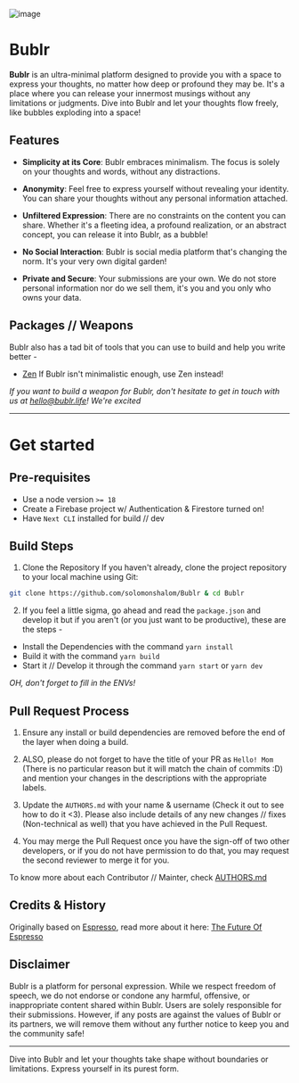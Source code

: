 ![image](https://github.com/solomonshalom/the-abyss/assets/71135230/1430bda3-840a-43f5-b657-c4458eb969ba)

# Bublr

**Bublr** is an ultra-minimal platform designed to provide you with a space to express your thoughts, no matter how deep or profound they may be. It's a place where you can release your innermost musings without any limitations or judgments. Dive into Bublr and let your thoughts flow freely, like bubbles exploding into a space!

## Features

- **Simplicity at its Core**: Bublr embraces minimalism. The focus is solely on your thoughts and words, without any distractions.

- **Anonymity**: Feel free to express yourself without revealing your identity. You can share your thoughts without any personal information attached.

- **Unfiltered Expression**: There are no constraints on the content you can share. Whether it's a fleeting idea, a profound realization, or an abstract concept, you can release it into Bublr, as a bubble!

- **No Social Interaction**: Bublr is social media platform that's changing the norm. It's your very own digital garden!

- **Private and Secure**: Your submissions are your own. We do not store personal information nor do we sell them, it's you and you only who owns your data.

## Packages // Weapons

Bublr also has a tad bit of tools that you can use to build and help you write better -

- [Zen](https://zen.bublr.life)
  If Bublr isn't minimalistic enough, use Zen instead!

_If you want to build a weapon for Bublr, don't hesitate to get in touch with us at [hello@bublr.life](mailto:hello@bublr.life)! We're excited_

---
# Get started

## Pre-requisites
- Use a node version `>= 18`
- Create a Firebase project w/ Authentication & Firestore turned on!
- Have `Next CLI` installed for build // dev

## Build Steps

1. Clone the Repository
If you haven't already, clone the project repository to your local machine using Git:
```bash
git clone https://github.com/solomonshalom/Bublr & cd Bublr
```

2. If you feel a little sigma, go ahead and read the `package.json` and develop it but if you aren't (or you just want to be productive), these are the steps -

- Install the Dependencies with the command `yarn install`
- Build it with the command `yarn build`
- Start it // Develop it through the command `yarn start` or `yarn dev`

_OH, don't forget to fill in the ENVs!_

## Pull Request Process

1. Ensure any install or build dependencies are removed before the end of the layer when doing a build.

2. ALSO, please do not forget to have the title of your PR as `Hello! Mom` (There is no particular reason but it will match the chain of commits :D) and mention your changes in the descriptions with the appropriate labels.

2. Update the `AUTHORS.md` with your name & username (Check it out to see how to do it <3). Please also include details of any new changes // fixes (Non-technical as well) that you have achieved in the Pull Request.

3. You may merge the Pull Request once you have the sign-off of two other developers, or if you  do not have permission to do that, you may request the second reviewer to merge it for you.


To know more about each Contributor // Mainter, check [AUTHORS.md](/AUTHORS.md)

## Credits & History

Originally based on [Espresso](https://github.com/solomonshalom/Bublr), read more about it here: [The Future Of Espresso](https://github.com/solomonshalom/espresso/discussions/3)

## Disclaimer

Bublr is a platform for personal expression. While we respect freedom of speech, we do not endorse or condone any harmful, offensive, or inappropriate content shared within Bublr. Users are solely responsible for their submissions. However, if any posts are against the values of Bublr or its partners, we will remove them without any further notice to keep you and the community safe!

---

Dive into Bublr and let your thoughts take shape without boundaries or limitations. Express yourself in its purest form.
